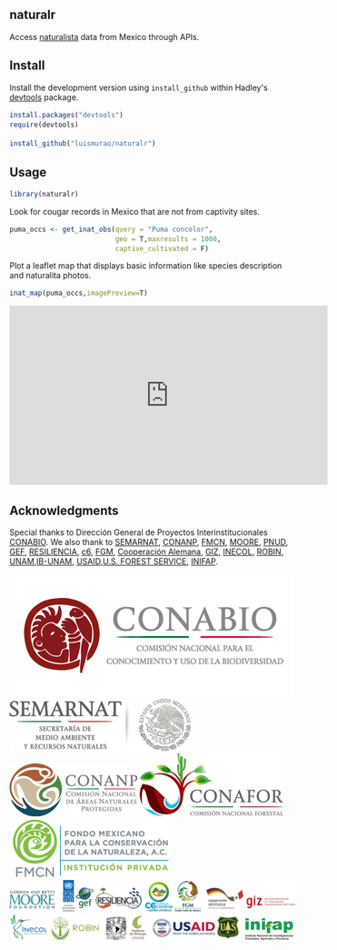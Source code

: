 ## naturalr

Access [naturalista](http://www.naturalista.mx/) data from Mexico through APIs.

## Install

Install the development version using `install_github` within Hadley's [devtools](https://github.com/hadley/devtools) package.

```r
install.packages("devtools")
require(devtools)

install_github("luismurao/naturalr")
```
## Usage

```r
library(naturalr)
```
Look for cougar records in Mexico that are not from captivity sites.
```r
puma_occs <- get_inat_obs(query = "Puma concolor",
                          geo = T,maxresults = 1000,
                          captive_cultivated = F)
```
Plot a leaflet map that displays basic information like species description and naturalita photos.

``` r
inat_map(puma_occs,imagePreview=T)
```
<iframe src="https://luismurao.github.io/puma_example.html"  frameborder="0" width="560" height="315" style="border: none;"></iframe>



## Acknowledgments

Special thanks to Dirección General de Proyectos Interinstitucionales [CONABIO](http://www.conabio.gob.mx/). We also thank to [SEMARNAT](https://www.gob.mx/semarnat), [CONANP](https://www.gob.mx/conanp), [FMCN](https://fmcn.org/), [MOORE](https://www.moore.org/), [PNUD](http://www.mx.undp.org/), [GEF](https://www.thegef.org/), [RESILIENCIA](http://resilienciamexico.com/), [c6](http://www.c6.org.mx/), [FGM](https://www.facebook.com/Fondo-Golfo-de-M%C3%A9xico-AC-257470674443404/), [Cooperación Alemana](https://www.alemania-mexico.com/patrocinadores/la-cooperacion-alemana-en-mexico/), [GIZ](https://www.giz.de/en/worldwide/33041.html), [INECOL](http://www.inecol.mx/inecol/index.php/es/), [ROBIN](https://twitter.com/robin_project), [UNAM](https://www.unam.mx/),[IB-UNAM](http://www.ib.unam.mx/),
[USAID](https://www.usaid.gov/es/mexico),[U.S. FOREST SERVICE](https://www.fs.fed.us/), [INIFAP](http://www.inifap.gob.mx/SitePages/Inicio.aspx).

![](img/conabio.png) 
![](img/semarnat.png)
![](img/conanp.png)
![](img/conafor.png)
![](img/fmcn.png)
![](img/conabiofriends.png)
![](img/conabiofriends2.png)


